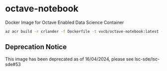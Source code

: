 # octave-notebook
Docker Image for Octave Enabled Data Science Container

```bash
az acr build -r crlander -f Dockerfile -t vvcb/octave-notebook:latest -t vvcb/octave-notebook:0.1.0 .
```

## Deprecation Notice
This image has been deprecated as of 16/04/2024, please see lsc-sde/lsc-sde#53